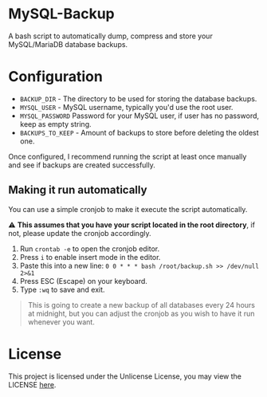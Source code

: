 # MySQL-Backup
A bash script to automatically dump, compress and store your MySQL/MariaDB database backups.

# Configuration
- `BACKUP_DIR` - The directory to be used for storing the database backups.
- `MYSQL_USER` - MySQL username, typically you'd use the root user.
- `MYSQL_PASSWORD` Password for your MySQL user, if user has no password, keep as empty string.
- `BACKUPS_TO_KEEP` - Amount of backups to store before deleting the oldest one.

Once configured, I recommend running the script at least once manually and see if backups are created successfully.

## Making it run automatically
You can use a simple cronjob to make it execute the script automatically.

⚠️ **This assumes that you have your script located in the root directory**, if not, please update the cronjob accordingly.

1. Run `crontab -e` to open the cronjob editor.
2. Press `i` to enable insert mode in the editor.
3. Paste this into a new line: `0 0 * * * bash /root/backup.sh >> /dev/null 2>&1`
4. Press ESC (Escape) on your keyboard.
5. Type `:wq` to save and exit.

> This is going to create a new backup of all databases every 24 hours at midnight, but you can adjust the cronjob as you wish to have it run whenever you want.

# License
This project is licensed under the Unlicense License, you may view the LICENSE [here](https://github.com/RealTriassic/MySQL-Backup/blob/main/LICENSE).
